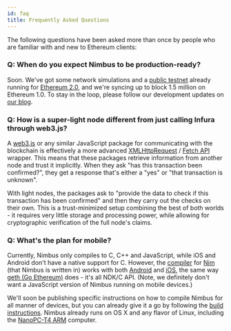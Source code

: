```yaml
---
id: faq
title: Frequently Asked Questions
---
```


The following questions have been asked more than once by people who are familiar with and new to Ethereum clients:

### Q: When do you expect Nimbus to be production-ready?

Soon. We've got some network simulations and a [public testnet](https://our.status.im/the-nimbus-mvp-testnet-is-here/) already running for [Ethereum 2.0](https://out.status.im/tag/two-point-oh), and we're syncing up to block 1.5 million on Ethereum 1.0. To stay in the loop, please follow our development updates on [our blog](https://our.status.im/tag/nimbus).

### Q: How is a super-light node different from just calling Infura through web3.js?

A [web3.js](https://web3js.readthedocs.io) or any similar JavaScript package for communicating with the blockchain is effectively a more advanced [XMLHttpRequest](https://developer.mozilla.org/en-US/docs/Web/API/XMLHttpRequest) / [Fetch API](https://developer.mozilla.org/en-US/docs/Web/API/Fetch_API) wrapper. This means that these packages retrieve information from another node and trust it implicitly. When they ask "has this transaction been confirmed?", they get a response that's either a "yes" or "that transaction is unknown".

With light nodes, the packages ask to "provide the data to check if this transaction has been confirmed" and then they carry out the checks on their own. This is a trust-minimized setup combining the best of both worlds - it requires very little storage and processing power, while allowing for cryptographic verification of the full node's claims.

### Q: What's the plan for mobile? 

Currently, Nimbus only compiles to C, C++ and JavaScript, while iOS and Android don't have a native support for C. However, the [compiler](https://nim-lang.org/docs/nimc.html) for [Nim](https://nim-lang.org) (that Nimbus is written in) works with both [Android](https://nim-lang.org/docs/nimc.html#cross-compilation-for-android) and [iOS](https://nim-lang.org/docs/nimc.html#cross-compilation-for-ios), the same way [geth (Go Ethereum)](https://geth.ethereum.org) does - it's all NDK/C API. (Note, we definitely don't want a JavaScript version of Nimbus running on mobile devices.)

We'll soon be publishing specific instructions on how to compile Nimbus for all manner of devices, but you can already give it a go by following the [build instructions](/docs/building.html). Nimbus already runs on OS X and any flavor of Linux, including the [NanoPC-T4 ARM](https://twitter.com/bitfalls/status/1111329152928485377) computer.
